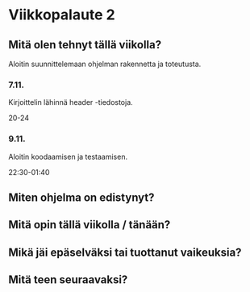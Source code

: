 # Viikkopalaute 2

## Mitä olen tehnyt tällä viikolla?
Aloitin suunnittelemaan ohjelman rakennetta ja toteutusta.
### 7.11.
Kirjoittelin lähinnä header -tiedostoja.

20-24

### 9.11.
Aloitin koodaamisen ja testaamisen.

22:30-01:40

## Miten ohjelma on edistynyt?

## Mitä opin tällä viikolla / tänään?

## Mikä jäi epäselväksi tai tuottanut vaikeuksia?

## Mitä teen seuraavaksi?